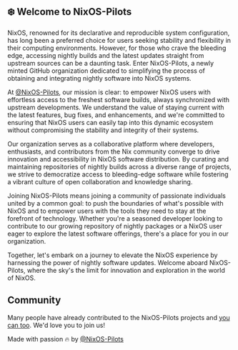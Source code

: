## ❄️ Welcome to NixOS-Pilots

NixOS, renowned for its declarative and reproducible system configuration, has long been a preferred choice for users seeking stability and flexibility in their computing environments. However, for those who crave the bleeding edge, accessing nightly builds and the latest updates straight from upstream sources can be a daunting task. Enter NixOS-Pilots, a newly minted GitHub organization dedicated to simplifying the process of obtaining and integrating nightly software into NixOS systems.

At [@NixOS-Pilots](https://github.com/NixOS-Pilots), our mission is clear: to empower NixOS users with effortless access to the freshest software builds, always synchronized with upstream developments. We understand the value of staying current with the latest features, bug fixes, and enhancements, and we're committed to ensuring that NixOS users can easily tap into this dynamic ecosystem without compromising the stability and integrity of their systems.

Our organization serves as a collaborative platform where developers, enthusiasts, and contributors from the Nix community converge to drive innovation and accessibility in NixOS software distribution. By curating and maintaining repositories of nightly builds across a diverse range of projects, we strive to democratize access to bleeding-edge software while fostering a vibrant culture of open collaboration and knowledge sharing.

Joining NixOS-Pilots means joining a community of passionate individuals united by a common goal: to push the boundaries of what's possible with NixOS and to empower users with the tools they need to stay at the forefront of technology. Whether you're a seasoned developer looking to contribute to our growing repository of nightly packages or a NixOS user eager to explore the latest software offerings, there's a place for you in our organization.

Together, let's embark on a journey to elevate the NixOS experience by harnessing the power of nightly software updates. Welcome aboard NixOS-Pilots, where the sky's the limit for innovation and exploration in the world of NixOS.

## Community

Many people have already contributed to the NixOS-Pilots projects and [you can too](https://github.com/NixOS-Pilots/.github/blob/master/CONTRIBUTING.md). We'd love you to join us!

Made with passion 🔥 by [@NixOS-Pilots](https://github.com/NixOS-Pilots)

